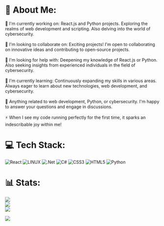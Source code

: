 # 💫 About Me:
🔭 I'm currently working on: React.js and Python projects. Exploring the realms of web development and scripting. Also delving into the world of cybersecurity.<br><br>👯 I'm looking to collaborate on: Exciting projects! I'm open to collaborating on innovative ideas and contributing to open-source projects.<br><br>🤝 I'm looking for help with: Deepening my knowledge of React.js or Python. Also seeking insights from experienced individuals in the field of cybersecurity.<br><br>🌱 I'm currently learning: Continuously expanding my skills in various areas. Always eager to learn about new technologies, web development, and cybersecurity.<br><br>💬 Anything related to web development, Python, or cybersecurity. I'm happy to answer your questions and engage in discussions.<br><br>⚡ When I see my code running perfectly for the first time, it sparks an indescribable joy within me!


# 💻 Tech Stack:
![React](https://img.shields.io/badge/react-%2320232a.svg?style=for-the-badge&logo=react&logoColor=%2361DAFB) ![LINUX](https://img.shields.io/badge/Linux-FCC624?style=for-the-badge&logo=linux&logoColor=black) ![.Net](https://img.shields.io/badge/.NET-5C2D91?style=for-the-badge&logo=.net&logoColor=white) ![C#](https://img.shields.io/badge/c%23-%23239120.svg?style=for-the-badge&logo=c-sharp&logoColor=white) ![CSS3](https://img.shields.io/badge/css3-%231572B6.svg?style=for-the-badge&logo=css3&logoColor=white) ![HTML5](https://img.shields.io/badge/html5-%23E34F26.svg?style=for-the-badge&logo=html5&logoColor=white) ![Python](https://img.shields.io/badge/python-3670A0?style=for-the-badge&logo=python&logoColor=ffdd54)

# 📊 Stats:
![](https://github-readme-stats.vercel.app/api?username=Enkiggu&theme=vue-dark&hide_border=false&include_all_commits=false&count_private=false)<br/>
![](https://github-readme-streak-stats.herokuapp.com/?user=Enkiggu&theme=vue-dark&hide_border=false)<br/>
![](https://github-readme-stats.vercel.app/api/top-langs/?username=Enkiggu&theme=vue-dark&hide_border=false&include_all_commits=false&count_private=false&layout=compact)

![](https://quotes-github-readme.vercel.app/api?type=horizontal&theme=tokyonight)
